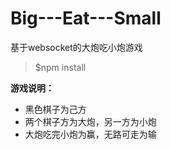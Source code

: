 # Big---Eat---Small
基于websocket的大炮吃小炮游戏

> $npm install

**游戏说明：**

* 黑色棋子为己方
* 两个棋子方为大炮，另一方为小炮
* 大炮吃完小炮为赢，无路可走为输